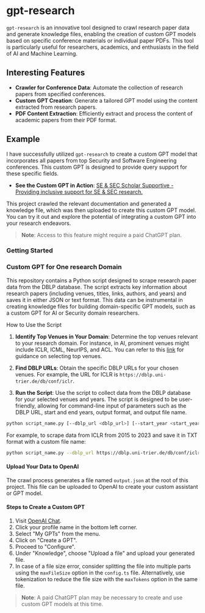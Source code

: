 # gpt-research

`gpt-research` is an innovative tool designed to crawl research paper data and generate knowledge files, enabling the creation of custom GPT models based on specific conference materials or individual paper PDFs. This tool is particularly useful for researchers, academics, and enthusiasts in the field of AI and Machine Learning.

## Interesting Features

- **Crawler for Conference Data**: Automate the collection of research papers from specified conferences.
- **Custom GPT Creation**: Generate a tailored GPT model using the content extracted from research papers.
- **PDF Content Extraction**: Efficiently extract and process the content of academic papers from their PDF format.

## Example

I have successfully utilized `gpt-research` to create a custom GPT model that incorporates all papers from top Security and Software Engineering conferences. This custom GPT is designed to provide query support for these specific fields.

- **See the Custom GPT in Action**: [SE & SEC Scholar Supportive - Providing inclusive support for SE & SEC research.](https://chat.openai.com/g/g-mPO2BZegm-se-sec-scholar-supportive)
  
This project crawled the relevant documentation and generated a knowledge file, which was then uploaded to create this custom GPT model. You can try it out and explore the potential of integrating a custom GPT into your research endeavors.

> **Note**: Access to this feature might require a paid ChatGPT plan.

### Getting Started



### Custom GPT for One research Domain
This repository contains a Python script designed to scrape research paper data from the DBLP database. The script extracts key information about research papers (including venues, titles, links, authors, and years) and saves it in either JSON or text format. This data can be instrumental in creating knowledge files for building domain-specific GPT models, such as a custom GPT for AI or Security domain researchers.

How to Use the Script

1. **Identify Top Venues in Your Domain**: Determine the top venues relevant to your research domain. For instance, in AI, prominent venues might include ICLR, ICML, NeurIPS, and ACL. You can refer to this [link](https://yueyuel.github.io/ReliableLM4Code/docs/venus/) for guidance on selecting top venues.
   
2. **Find DBLP URLs**: Obtain the specific DBLP URLs for your chosen venues. For example, the URL for ICLR is `https://dblp.uni-trier.de/db/conf/iclr`.

3. **Run the Script**: Use the script to collect data from the DBLP database for your selected venues and years. The script is designed to be user-friendly, allowing for command-line input of parameters such as the DBLP URL, start and end years, output format, and output file name.

```bash
python script_name.py [--dblp_url <dblp_url>] [--start_year <start_year>] [--end_year <end_year>] [--output_format <output_format>] [--output_filename <output_filename>]
```

For example, to scrape data from ICLR from 2015 to 2023 and save it in TXT format with a custom file name:

```bash
python script_name.py --dblp_url https://dblp.uni-trier.de/db/conf/iclr --start_year 2015 --end_year 2023 --output_format txt --output_filename iclr_data
```


#### Upload Your Data to OpenAI

The crawl process generates a file named `output.json` at the root of this project. This file can be uploaded to OpenAI to create your custom assistant or GPT model.

#### Steps to Create a Custom GPT

1. Visit [OpenAI Chat](https://chat.openai.com/).
2. Click your profile name in the bottom left corner.
3. Select "My GPTs" from the menu.
4. Click on "Create a GPT".
5. Proceed to "Configure".
6. Under "Knowledge", choose "Upload a file" and upload your generated file.
7. In case of a file size error, consider splitting the file into multiple parts using the `maxFileSize` option in the `config.ts` file. Alternatively, use tokenization to reduce the file size with the `maxTokens` option in the same file.

> **Note**: A paid ChatGPT plan may be necessary to create and use custom GPT models at this time.

